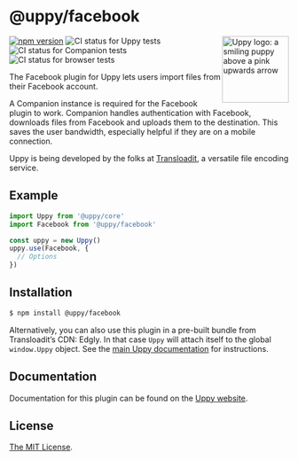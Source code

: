 # @uppy/facebook

<img src="https://uppy.io/img/logo.svg" width="120" alt="Uppy logo: a smiling puppy above a pink upwards arrow" align="right">

[![npm version](https://img.shields.io/npm/v/@uppy/facebook.svg?style=flat-square)](https://www.npmjs.com/package/@uppy/facebook)
![CI status for Uppy tests](https://github.com/transloadit/uppy/workflows/Tests/badge.svg)
![CI status for Companion tests](https://github.com/transloadit/uppy/workflows/Companion/badge.svg)
![CI status for browser tests](https://github.com/transloadit/uppy/workflows/End-to-end%20tests/badge.svg)

The Facebook plugin for Uppy lets users import files from their Facebook
account.

A Companion instance is required for the Facebook plugin to work. Companion
handles authentication with Facebook, downloads files from Facebook and uploads
them to the destination. This saves the user bandwidth, especially helpful if
they are on a mobile connection.

Uppy is being developed by the folks at [Transloadit](https://transloadit.com),
a versatile file encoding service.

## Example

```js
import Uppy from '@uppy/core'
import Facebook from '@uppy/facebook'

const uppy = new Uppy()
uppy.use(Facebook, {
  // Options
})
```

## Installation

```bash
$ npm install @uppy/facebook
```

Alternatively, you can also use this plugin in a pre-built bundle from
Transloadit’s CDN: Edgly. In that case `Uppy` will attach itself to the global
`window.Uppy` object. See the
[main Uppy documentation](https://uppy.io/docs/#Installation) for instructions.

## Documentation

Documentation for this plugin can be found on the
[Uppy website](https://uppy.io/docs/facebook).

## License

[The MIT License](./LICENSE).
